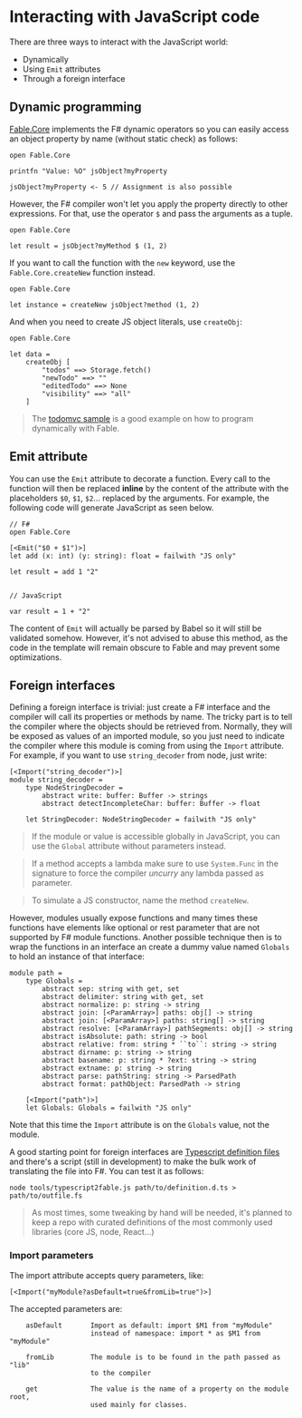 # Interacting with JavaScript code

There are three ways to interact with the JavaScript world:

- Dynamically
- Using `Emit` attributes
- Through a foreign interface


## Dynamic programming

[Fable.Core](../lib/Fable.Core.fs) implements the F# dynamic operators so
you can easily access an object property by name (without static check) as follows:

```
open Fable.Core

printfn "Value: %O" jsObject?myProperty

jsObject?myProperty <- 5 // Assignment is also possible
```

However, the F# compiler won't let you apply the property directly to other expressions.
For that, use the operator `$` and pass the arguments as a tuple.

```
open Fable.Core

let result = jsObject?myMethod $ (1, 2)
```

If you want to call the function with the `new` keyword, use the `Fable.Core.createNew` function instead.

```
open Fable.Core

let instance = createNew jsObject?method (1, 2)
```

And when you need to create JS object literals, use `createObj`:

```
open Fable.Core

let data =
    createObj [
        "todos" ==> Storage.fetch()
        "newTodo" ==> ""
        "editedTodo" ==> None
        "visibility" ==> "all"
    ]
```
> The [todomvc sample](../sample/browser/todomvc/app.fsx) is a good example
  on how to program dynamically with Fable.


## Emit attribute

You can use the `Emit` attribute to decorate a function. Every call to the
function will then be replaced **inline** by the content of the attribute
with the placeholders `$0`, `$1`, `$2`... replaced by the arguments. For example, the following code will generate JavaScript as seen below.

```
// F#
open Fable.Core

[<Emit("$0 + $1")>]
let add (x: int) (y: string): float = failwith "JS only"

let result = add 1 "2"


// JavaScript

var result = 1 + "2"
```

The content of `Emit` will actually be parsed by Babel so it will still be
validated somehow. However, it's not advised to abuse this method, as the
code in the template will remain obscure to Fable and may prevent some
optimizations.

## Foreign interfaces

Defining a foreign interface is trivial: just create a F# interface and the
compiler will call its properties or methods by name. The tricky part is to
tell the compiler where the objects should be retrieved from. Normally, they
will be exposed as values of an imported module, so you just need to indicate
the compiler where this module is coming from using the `Import` attribute.
For example, if you want to use `string_decoder` from node, just write:

```
[<Import("string_decoder")>]
module string_decoder =
    type NodeStringDecoder =
        abstract write: buffer: Buffer -> strings
        abstract detectIncompleteChar: buffer: Buffer -> float

    let StringDecoder: NodeStringDecoder = failwith "JS only"
```

> If the module or value is accessible globally in JavaScript,
  you can use the `Global` attribute without parameters instead.

> If a method accepts a lambda make sure to use `System.Func` in the signature to force
  the compiler _uncurry_ any lambda passed as parameter.

> To simulate a JS constructor, name the method `createNew`.

However, modules usually expose functions and many times these functions
have elements like optional or rest parameter that are not supported by
F# module functions. Another possible technique then is to wrap the
functions in an interface an create a dummy value named `Globals` to
hold an instance of that interface:

```
module path =
    type Globals =
        abstract sep: string with get, set
        abstract delimiter: string with get, set
        abstract normalize: p: string -> string
        abstract join: [<ParamArray>] paths: obj[] -> string
        abstract join: [<ParamArray>] paths: string[] -> string
        abstract resolve: [<ParamArray>] pathSegments: obj[] -> string
        abstract isAbsolute: path: string -> bool
        abstract relative: from: string * ``to``: string -> string
        abstract dirname: p: string -> string
        abstract basename: p: string * ?ext: string -> string
        abstract extname: p: string -> string
        abstract parse: pathString: string -> ParsedPath
        abstract format: pathObject: ParsedPath -> string

    [<Import("path")>]
    let Globals: Globals = failwith "JS only"
```

Note that this time the `Import` attribute is on the `Globals` value, not the module.

A good starting point for foreign interfaces are [Typescript definition files](http://definitelytyped.org)
and there's a script (still in development) to make the bulk work of translating
the file into F#. You can test it as follows:

```
node tools/typescript2fable.js path/to/definition.d.ts > path/to/outfile.fs
```

> As most times, some tweaking by hand will be needed, it's planned to keep a repo with curated definitions of the most commonly used libraries (core JS, node, React...)


### Import parameters

The import attribute accepts query parameters, like:

```
[<Import("myModule?asDefault=true&fromLib=true")>]
```

The accepted parameters are:

```
    asDefault       Import as default: import $M1 from "myModule"
                    instead of namespace: import * as $M1 from "myModule"

    fromLib         The module is to be found in the path passed as "lib"
    	            to the compiler
                    
    get             The value is the name of a property on the module root,
                    used mainly for classes.
```